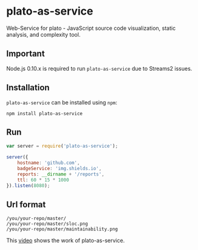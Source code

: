 # plato-as-service

Web-Service for plato - JavaScript source code visualization, static analysis, and complexity tool. 

## Important

Node.js 0.10.x is required to run `plato-as-service` due to Streams2 issues.

## Installation

`plato-as-service` can be installed using `npm`:

```
npm install plato-as-service
```

## Run

```js
var server = require('plato-as-service');

server({
    hostname: 'github.com',
    badgeService: 'img.shields.io',
    reports: __dirname + '/reports',
    ttl: 60 * 15 * 1000
}).listen(8080);
```

## Url format

```
/you/your-repo/master/
/you/your-repo/master/sloc.png
/you/your-repo/master/maintainability.png
```

This [video](https://vimeo.com/79814043) shows the work of plato-as-service.
